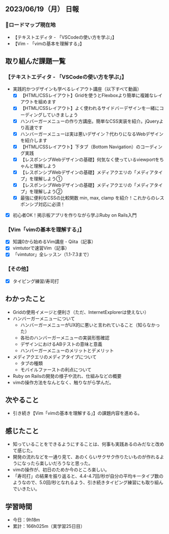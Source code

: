 ## 2023/06/19（月） 日報
### :round_pushpin:ロードマップ現在地
- 【テキストエディタ - 「VSCodeの使い方を学ぶ」】
- 【Vim - 「vimの基本を理解する」】
## 取り組んだ課題一覧
### 【テキストエディタ - 「VSCodeの使い方を学ぶ」】
- 実践的かつデザインも学べるレイアウト講座（以下すべて動画）
  - [x] 【HTML/CSSレイアウト】Gridを使うとFlexboxより簡単に複雑なレイアウトを組めます
  - [x] 【HTML/CSSレイアウト】よく使われるサイドバーデザインを一緒にコーディングしていきましょう
  - [x] ハンバーガーメニューの作り方講座。簡単なCSS実装を紹介。jQueryより高速です
  - [x] ハンバーガーメニューは実は悪いデザイン？代わりになるWebデザインを紹介します
  - [x] 【HTML/CSSレイアウト】下タブ（Bottom Navigation）のコーディング実践
  - [x] 【レスポンシブWebデザインの基礎】何気なく使っているviewportをちゃんと理解しよう
  - [x] 【レスポンシブWebデザインの基礎】メディアクエリの「メディアタイプ」を理解しよう①
  - [x] 【レスポンシブWebデザインの基礎】メディアクエリの「メディアタイプ」を理解しよう②
  - [x] 最強に便利なCSSの比較関数 min, max, clamp を紹介！これからのレスポンシブ対応に必須！
- [x] 初心者OK！掲示板アプリを作りながら学ぶRuby on Rails入門

### 【Vim「vimの基本を理解する」】
- [x] 知識0から始めるVim講座 - Qiita（記事）
- [x] vimtutorで速習Vim（記事）
- [x] 「vimtutor」全レッスン（1.1-7.3まで）

### 【その他】
- [x] タイピング練習/寿司打

## わかったこと
- Gridの使用イメージと便利さ（ただ、InternetExplorerは使えない）
- ハンバーガーメニューについて
  - ハンバーガーメニューがUX的に悪いと言われていること（知らなかった）
  - 各社のハンバーガーメニューの実装形態確認
  - デザインにおけるABテストの意味と意義
  - ハンバーガーメニューのメリットとデメリット
- メディアクエリのメディアタイプについて
  - タブの種類
  - モバイルファーストの利点について
- Ruby on Railsの開発の様子や流れ、仕組みなどの概要
- vimの操作方法をなんとなく、触りながら学んだ。

## 次やること
- 引き続き【Vim「vimの基本を理解する」】の課題内容を進める。

## 感じたこと
- 知っていることをできるようにすることは、何事も実践あるのみだなと改めて感じた。
- 開発の流れなどを一通り見て、あのくらいサクサク作りたいものが作れるようになったら楽しいだろうなと思った。
- vimの操作が、初日のためか今のところ楽しい。
- 「寿司打」の結果を振り返ると、4.4-4.7回/秒が自分の平均キータイプ数のようなので、5.0回/秒となれるよう、引き続きタイピング練習にも取り組んでいきたい。
  
## 学習時間
- 今日：9h18m
- 累計：166h025m（実学習25日目）
